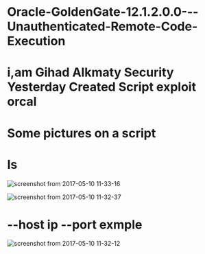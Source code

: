 # Oracle-GoldenGate-12.1.2.0.0---Unauthenticated-Remote-Code-Execution
# i,am Gihad Alkmaty Security Yesterday Created Script exploit  orcal 
# Some pictures on a script
# Is 
![screenshot from 2017-05-10 11-33-16](https://cloud.githubusercontent.com/assets/25440152/25901207/56b53e88-3596-11e7-9b22-17d4330ac984.png)

![screenshot from 2017-05-10 11-32-37](https://cloud.githubusercontent.com/assets/25440152/25901205/56af3830-3596-11e7-9c77-746e905b2873.png)

# --host ip --port exmple 
![screenshot from 2017-05-10 11-32-12](https://cloud.githubusercontent.com/assets/25440152/25901206/56b4cc0a-3596-11e7-96cb-bb0d7b2da7d8.png)
